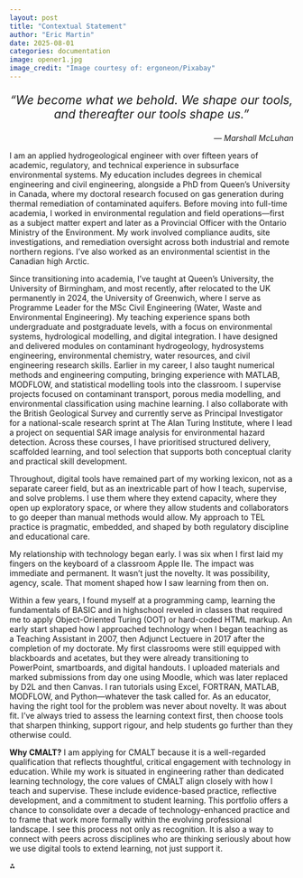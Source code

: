```yaml
---
layout: post
title: "Contextual Statement"
author: "Eric Martin"
date: 2025-08-01
categories: documentation
image: opener1.jpg
image_credit: "Image courtesy of: ergoneon/Pixabay"
---
```

<p style="font-size: 1.5em; text-align: center;">
<em>“We become what we behold. We shape our tools, and thereafter our tools shape us.”</em>
</p>

<p style="text-align: right;">
<em>— Marshall McLuhan</em>
</p>

I am an applied hydrogeological engineer with over fifteen years of academic, regulatory, and technical experience in subsurface environmental systems. My education includes degrees in chemical engineering and civil engineering, alongside a PhD from Queen’s University in Canada, where my doctoral research focused on gas generation during thermal remediation of contaminated aquifers. Before moving into full-time academia, I worked in environmental regulation and field operations—first as a subject matter expert and later as a Provincial Officer with the Ontario Ministry of the Environment. My work involved compliance audits, site investigations, and remediation oversight across both industrial and remote northern regions. I’ve also worked as an environmental scientist in the Canadian high Arctic.

Since transitioning into academia, I’ve taught at Queen’s University, the University of Birmingham, and most recently, after relocated to the UK permanently in 2024, the University of Greenwich, where I serve as Programme Leader for the MSc Civil Engineering (Water, Waste and Environmental Engineering). My teaching experience spans both undergraduate and postgraduate levels, with a focus on environmental systems, hydrological modelling, and digital integration. I have designed and delivered modules on contaminant hydrogeology, hydrosystems engineering, environmental chemistry, water resources, and civil engineering research skills. Earlier in my career, I also taught numerical methods and engineering computing, bringing experience with MATLAB, MODFLOW, and statistical modelling tools into the classroom. I supervise projects focused on contaminant transport, porous media modelling, and environmental classification using machine learning. I also collaborate with the British Geological Survey and currently serve as Principal Investigator for a national-scale research sprint at The Alan Turing Institute, where I lead a project on sequential SAR image analysis for environmental hazard detection. Across these courses, I have prioritised structured delivery, scaffolded learning, and tool selection that supports both conceptual clarity and practical skill development.

Throughout, digital tools have remained part of my working lexicon, not as a separate career field, but as an inextricable part of how I teach, supervise, and solve problems. I use them where they extend capacity, where they open up exploratory space, or where they allow students and collaborators to go deeper than manual methods would allow. My approach to TEL practice is pragmatic, embedded, and shaped by both regulatory discipline and educational care.

My relationship with technology began early. I was six when I first laid my fingers on the keyboard of a classroom Apple IIe. The impact was immediate and permanent. It wasn’t just the novelty. It was possibility, agency, scale. That moment shaped how I saw learning from then on. 

Within a few years, I found myself at a programming camp, learning the fundamentals of BASIC and in highschool reveled in classes that required me to apply Object-Oriented Turing (OOT) or hard-coded HTML markup. An early start shaped how I approached technology when I began teaching as a Teaching Assistant in 2007, then Adjunct Lectuere in 2017 after the completion of my doctorate. My first classrooms were still equipped with blackboards and acetates, but they were already transitioning to PowerPoint, smartboards, and digital handouts. I uploaded materials and marked submissions from day one using Moodle, which was later replaced by D2L and then Canvas. I ran tutorials using Excel, FORTRAN, MATLAB, MODFLOW, and Python—whatever the task called for. As an educator, having the right tool for the problem was never about novelty. It was about fit. I’ve always tried to assess the learning context first, then choose tools that sharpen thinking, support rigour, and help students go further than they otherwise could.


**Why CMALT?**
I am applying for CMALT because it is a well-regarded qualification that reflects thoughtful, critical engagement with technology in education. While my work is situated in engineering rather than dedicated learning technology, the core values of CMALT align closely with how I teach and supervise. These include evidence-based practice, reflective development, and a commitment to student learning. This portfolio offers a chance to consolidate over a decade of technology-enhanced practice and to frame that work more formally within the evolving professional landscape. I see this process not only as recognition. It is also a way to connect with peers across disciplines who are thinking seriously about how we use digital tools to extend learning, not just support it.


⁂
